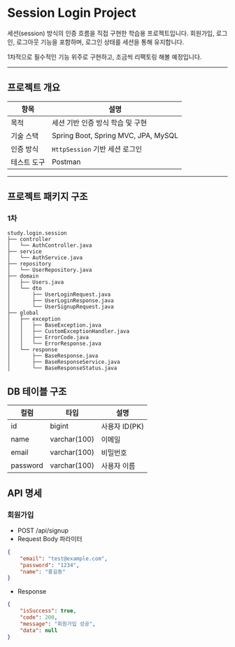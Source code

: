 # Session Login Project

세션(session) 방식의 인증 흐름을 직접 구현한 학습용 프로젝트입니다.
회원가입, 로그인, 로그아웃 기능을 포함하며, 로그인 상태를 세션을 통해 유지합니다.

1차적으로 필수적인 기능 위주로 구현하고, 조금씩 리팩토링 해볼 예정입니다.

---

## 프로젝트 개요

| 항목 | 설명 |
|------|------|
| 목적 | 세션 기반 인증 방식 학습 및 구현 |
| 기술 스택 | Spring Boot, Spring MVC, JPA, MySQL |
| 인증 방식 | `HttpSession` 기반 세션 로그인 |
| 테스트 도구 | Postman |

---

## 프로젝트 패키지 구조

### 1차

```text
study.login.session
├── controller
│   └── AuthController.java
├── service
│   └── AuthService.java
├── repository
│   └── UserRepository.java
├── domain
│   ├── Users.java
│   └── dto
│       ├── UserLoginRequest.java
│       ├── UserLoginResponse.java
│       └── UserSignupRequest.java
├── global
│   ├── exception
│   │   ├── BaseException.java
│   │   ├── CustomExceptionHandler.java
│   │   ├── ErrorCode.java
│   │   └── ErrorResponse.java
│   └── response
│       ├── BaseResponse.java
│       ├── BaseResponseService.java
│       └── BaseResponseStatus.java
```

## DB 테이블 구조

| 컬럼       | 타입           | 설명         |
| -------- | ------------ | ---------- |
| id       | bigint       | 사용자 ID(PK) |
| name     | varchar(100) | 이메일        |
| email    | varchar(100) | 비밀번호       |
| password | varchar(100) | 사용자 이름     |

## API 명세

### 회원가입
- POST /api/signup
- Request Body 파라미터

```json
{
	"email": "test@example.com",
	"password": "1234",
	"name": "홍길동"
}
```

- Response
```json
{
	"isSuccess": true,
	"code": 200,
	"message": "회원가입 성공",
	"data": null
}
```
